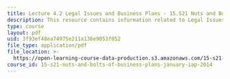 ```yaml
---
title: Lecture 4.2 Legal Issues and Business Plans - 15.S21 Nuts and Bolts IAP 2014
description: This resource contains information related to Legal Issues and Business Plans.
type: course
layout: pdf
uid: 3f93ef48ea74975e211a136e9053f052
file_type: application/pdf
file_location: >-
  https://open-learning-course-data-production.s3.amazonaws.com/15-s21-nuts-and-bolts-of-business-plans-january-iap-2014/3f93ef48ea74975e211a136e9053f052_MIT15_S21IAP14_Session4.2.pdf
course_id: 15-s21-nuts-and-bolts-of-business-plans-january-iap-2014
---
```

